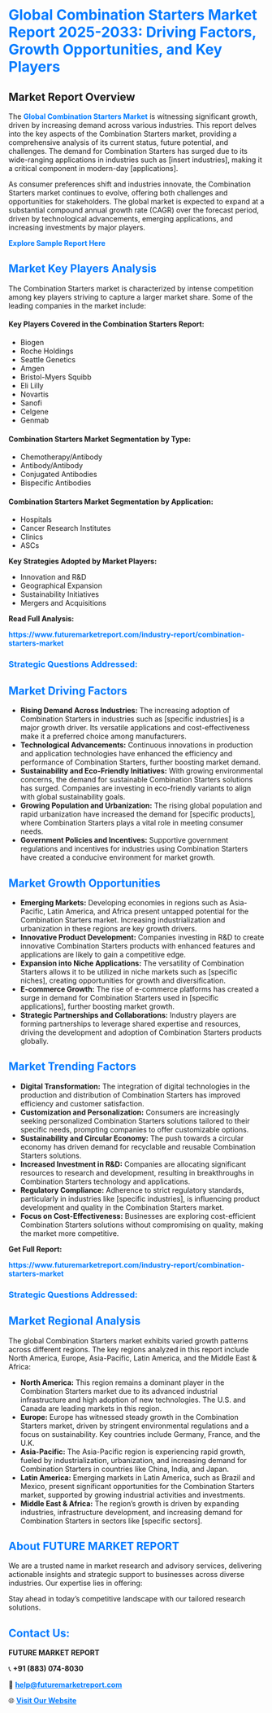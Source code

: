 <h1 style="color: #007BFF;">Global Combination Starters Market Report 2025-2033: Driving Factors, Growth Opportunities, and Key Players</h1>

<section id="overview">
<h2>Market Report Overview</h2>
<p>The <a href="https://www.futuremarketreport.com/industry-report/combination-starters-market" style="color: #007BFF; text-decoration: none;"><strong>Global Combination Starters Market</strong></a> is witnessing significant growth, driven by increasing demand across various industries. This report delves into the key aspects of the Combination Starters market, providing a comprehensive analysis of its current status, future potential, and challenges. The demand for Combination Starters has surged due to its wide-ranging applications in industries such as [insert industries], making it a critical component in modern-day [applications].</p>
<p>As consumer preferences shift and industries innovate, the Combination Starters market continues to evolve, offering both challenges and opportunities for stakeholders. The global market is expected to expand at a substantial compound annual growth rate (CAGR) over the forecast period, driven by technological advancements, emerging applications, and increasing investments by major players.</p>
</section>

<section id="overview">
<p><a href="https://www.futuremarketreport.com/request-sample/reportId=34236" style="color: #007BFF; text-decoration: none;"><strong>Explore Sample Report Here</strong></a></p>
</section>

<section id="key-players">
<h2 style="color: #007BFF;">Market Key Players Analysis</h2>
<p>The Combination Starters market is characterized by intense competition among key players striving to capture a larger market share. Some of the leading companies in the market include:</p>
<h4>Key Players Covered in the Combination Starters Report:</h4>
<ul><li>Biogen</li><li>Roche Holdings</li><li>Seattle Genetics</li><li>Amgen</li><li>Bristol-Myers Squibb</li><li>Eli Lilly</li><li>Novartis</li><li>Sanofi</li><li>Celgene</li><li>Genmab</li></ul>
<h4>Combination Starters Market Segmentation by Type:</h4>
<ul><li>Chemotherapy/Antibody</li><li>Antibody/Antibody</li><li>Conjugated Antibodies</li><li>Bispecific Antibodies</li></ul>

<h4>Combination Starters Market Segmentation by Application:</h4>
<ul><li>Hospitals</li><li>Cancer Research Institutes</li><li>Clinics</li><li>ASCs</li></ul>
<p><strong>Key Strategies Adopted by Market Players:</strong></p>
<ul>
<li>Innovation and R&D</li>
<li>Geographical Expansion</li>
<li>Sustainability Initiatives</li>
<li>Mergers and Acquisitions</li>
</ul>
</section>

<section>
<p><strong>Read Full Analysis: </strong></p><a href="https://www.futuremarketreport.com/industry-report/combination-starters-market" style="color: #007BFF; text-decoration: none;"><strong>https://www.futuremarketreport.com/industry-report/combination-starters-market</strong></a>
<h3 style="color: #007BFF;">Strategic Questions Addressed:</h3>
</section>

<section id="driving-factors">
<h2 style="color: #007BFF;">Market Driving Factors</h2>
<ul>
<li><strong>Rising Demand Across Industries:</strong> The increasing adoption of Combination Starters in industries such as [specific industries] is a major growth driver. Its versatile applications and cost-effectiveness make it a preferred choice among manufacturers.</li>
<li><strong>Technological Advancements:</strong> Continuous innovations in production and application technologies have enhanced the efficiency and performance of Combination Starters, further boosting market demand.</li>
<li><strong>Sustainability and Eco-Friendly Initiatives:</strong> With growing environmental concerns, the demand for sustainable Combination Starters solutions has surged. Companies are investing in eco-friendly variants to align with global sustainability goals.</li>
<li><strong>Growing Population and Urbanization:</strong> The rising global population and rapid urbanization have increased the demand for [specific products], where Combination Starters plays a vital role in meeting consumer needs.</li>
<li><strong>Government Policies and Incentives:</strong> Supportive government regulations and incentives for industries using Combination Starters have created a conducive environment for market growth.</li>
</ul>
</section>

<section id="growth-opportunities">
<h2 style="color: #007BFF;">Market Growth Opportunities</h2>
<ul>
<li><strong>Emerging Markets:</strong> Developing economies in regions such as Asia-Pacific, Latin America, and Africa present untapped potential for the Combination Starters market. Increasing industrialization and urbanization in these regions are key growth drivers.</li>
<li><strong>Innovative Product Development:</strong> Companies investing in R&D to create innovative Combination Starters products with enhanced features and applications are likely to gain a competitive edge.</li>
<li><strong>Expansion into Niche Applications:</strong> The versatility of Combination Starters allows it to be utilized in niche markets such as [specific niches], creating opportunities for growth and diversification.</li>
<li><strong>E-commerce Growth:</strong> The rise of e-commerce platforms has created a surge in demand for Combination Starters used in [specific applications], further boosting market growth.</li>
<li><strong>Strategic Partnerships and Collaborations:</strong> Industry players are forming partnerships to leverage shared expertise and resources, driving the development and adoption of Combination Starters products globally.</li>
</ul>
</section>

<section id="trending-factors">
<h2 style="color: #007BFF;">Market Trending Factors</h2>
<ul>
<li><strong>Digital Transformation:</strong> The integration of digital technologies in the production and distribution of Combination Starters has improved efficiency and customer satisfaction.</li>
<li><strong>Customization and Personalization:</strong> Consumers are increasingly seeking personalized Combination Starters solutions tailored to their specific needs, prompting companies to offer customizable options.</li>
<li><strong>Sustainability and Circular Economy:</strong> The push towards a circular economy has driven demand for recyclable and reusable Combination Starters solutions.</li>
<li><strong>Increased Investment in R&D:</strong> Companies are allocating significant resources to research and development, resulting in breakthroughs in Combination Starters technology and applications.</li>
<li><strong>Regulatory Compliance:</strong> Adherence to strict regulatory standards, particularly in industries like [specific industries], is influencing product development and quality in the Combination Starters market.</li>
<li><strong>Focus on Cost-Effectiveness:</strong> Businesses are exploring cost-efficient Combination Starters solutions without compromising on quality, making the market more competitive.</li>
</ul>
</section>

<section>
<p><strong>Get Full Report: </strong></p><a href="https://www.futuremarketreport.com/industry-report/combination-starters-market" style="color: #007BFF; text-decoration: none;"><strong>https://www.futuremarketreport.com/industry-report/combination-starters-market</strong></a>
<h3 style="color: #007BFF;">Strategic Questions Addressed:</h3>
</section>


<section id="regional-analysis">
<h2 style="color: #007BFF;">Market Regional Analysis</h2>
<p>The global Combination Starters market exhibits varied growth patterns across different regions. The key regions analyzed in this report include North America, Europe, Asia-Pacific, Latin America, and the Middle East & Africa:</p>
<ul>
<li><strong>North America:</strong> This region remains a dominant player in the Combination Starters market due to its advanced industrial infrastructure and high adoption of new technologies. The U.S. and Canada are leading markets in this region.</li>
<li><strong>Europe:</strong> Europe has witnessed steady growth in the Combination Starters market, driven by stringent environmental regulations and a focus on sustainability. Key countries include Germany, France, and the U.K.</li>
<li><strong>Asia-Pacific:</strong> The Asia-Pacific region is experiencing rapid growth, fueled by industrialization, urbanization, and increasing demand for Combination Starters in countries like China, India, and Japan.</li>
<li><strong>Latin America:</strong> Emerging markets in Latin America, such as Brazil and Mexico, present significant opportunities for the Combination Starters market, supported by growing industrial activities and investments.</li>
<li><strong>Middle East & Africa:</strong> The region’s growth is driven by expanding industries, infrastructure development, and increasing demand for Combination Starters in sectors like [specific sectors].</li>
</ul>
</section>

<footer>
<h2 style="color: #007BFF;">About FUTURE MARKET REPORT</h2>
<p>We are a trusted name in market research and advisory services, delivering actionable insights and strategic support to businesses across diverse industries. Our expertise lies in offering:</p>

<p>Stay ahead in today’s competitive landscape with our tailored research solutions.</p>

<h2 style="color: #007BFF;">Contact Us:</h2>
<p><strong>FUTURE MARKET REPORT</strong></p>
<p>📞 <strong>+91 (883) 074-8030</strong></p>
<p>📧 <strong><a href="mailto:help@futuremarketreport.com" style="color: #007BFF;">help@futuremarketreport.com</a></strong></p>
<p>🌐 <strong><a href="https://www.futuremarketreport.com/" style="color: #007BFF;">Visit Our Website</a></strong></p>
</footer>